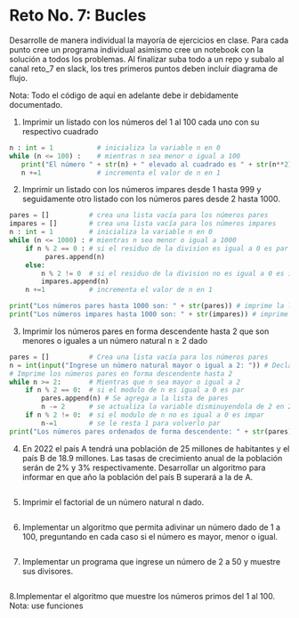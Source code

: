 # Reto No. 7: Bucles
Desarrolle de manera individual la mayoría de ejercicios en clase. Para cada punto cree un programa individual asimismo cree un notebook con la solución a todos los problemas. 
Al finalizar suba todo a un repo y subalo al canal reto_7 en slack, los tres primeros puntos deben incluir diagrama de flujo.

Nota: Todo el código de aquí en adelante debe ir debidamente documentado.

1. Imprimir un listado con los números del 1 al 100 cada uno con su respectivo cuadrado


```python
n : int = 1           # inicializa la variable n en 0
while (n <= 100) :    # mientras n sea menor o igual a 100
   print("El número " + str(n) + " elevado al cuadrado es " + str(n**2) ) # imprime el resultado del cuadrado de n
   n +=1              # incrementa el valor de n en 1

```

   
2. Imprimir un listado con los números impares desde 1 hasta 999 y seguidamente otro listado con los números pares desde 2 hasta 1000.


```python
pares = []          # crea una lista vacía para los números pares
impares = []        # crea una lista vacía para los números impares
n : int = 1         # inicializa la variable n en 0
while (n <= 1000) : # mientras n sea menor o igual a 1000
    if n % 2 == 0 : # si el residuo de la division es igual a 0 es par
         pares.append(n)
    else:
        n % 2 != 0  # si el residuo de la division no es igual a 0 es impar
        impares.append(n)
    n +=1           # incrementa el valor de n en 1

print("Los números pares hasta 1000 son: " + str(pares)) # imprime la lista de pares
print("Los números impares hasta 1000 son: " + str(impares)) # imprime la lista de impares
```
   

3. Imprimir los números pares en forma descendente hasta 2 que son menores o iguales a un número natural n ≥ 2 dado


```python
pares = []          # Crea una lista vacía para los números pares
n = int(input("Ingrese un número natural mayor o igual a 2: ")) # Declara e inicializa variable con valor dado por el usuario
# Imprime los números pares en forma descendente hasta 2
while n >= 2:       # Mientras que n sea mayor o igual a 2
    if n % 2 == 0:  # si el modulo de n es igual a 0 es par
        pares.append(n) # Se agrega a la lista de pares
        n -= 2      # se actualiza la variable disminuyendola de 2 en 2
    if n % 2 != 0:  # si el modulo de n no es igual a 0 es impar
        n-=1        # se le resta 1 para volverlo par
print("Los números pares ordenados de forma descendente: " + str(pares)) # Imprime la lista pares en forma descendente hasta 2
```
   


4. En 2022 el país A tendrá una población de 25 millones de habitantes y el país B de 18.9 millones. Las tasas de crecimiento anual de la población serán de 2% y 3% respectivamente. Desarrollar un algoritmo para informar en que año la población del país B superará a la de A.


```python

```
   


5. Imprimir el factorial de un número natural n dado.


```python

```
   


6. Implementar un algoritmo que permita adivinar un número dado de 1 a 100, preguntando en cada caso si el número es mayor, menor o igual.


```python

```
   


7. Implementar un programa que ingrese un número de 2 a 50 y muestre sus divisores.


```python

```
   


8.Implementar el algoritmo que muestre los números primos del 1 al 100. Nota: use funciones


```python

```
   

